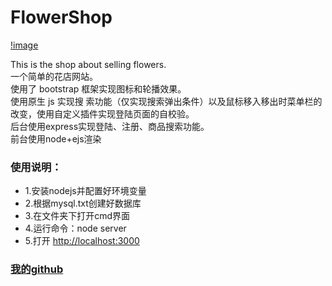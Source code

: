 # FlowerShop
[!image](https://raw.githubusercontent.com/BULLXM123/FlowerShop/master/GIF.gif)

This is the shop about selling flowers.  
一个简单的花店网站。  
使用了 bootstrap 框架实现图标和轮播效果。  
使用原生 js 实现搜 索功能（仅实现搜索弹出条件）以及鼠标移入移出时菜单栏的改变，使用自定义插件实现登陆页面的自校验。  
后台使用express实现登陆、注册、商品搜索功能。  
前台使用node+ejs渲染  

### 使用说明：
  * 1.安装nodejs并配置好环境变量  
  * 2.根据mysql.txt创建好数据库
  * 3.在文件夹下打开cmd界面
  * 4.运行命令：node server
  * 5.打开 [http://localhost:3000](http://localhost:3000)
  
  ### [我的github](https://github.com/BULLXM123)  
